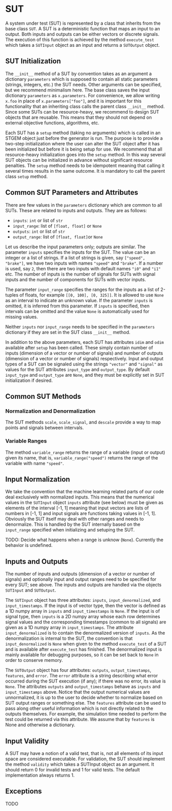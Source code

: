 # SUT
A system under test (SUT) is represented by a class that inherits from the base class `SUT`. A SUT is a deterministic function that maps an input to an output. Both inputs and outputs can be either vectors or discrete signals. The execution of this function is achieved by the method `execute_test` which takes a `SUTInput` object as an input and returns a `SUTOutput` object.

## SUT Initialization
The `__init__` method of a SUT by convention takes as an argument a dictionary `parameters` which is supposed to contain all static parameters (strings, integers, etc.) the SUT needs. Other arguments can be specified, but we recommend minimalism here. The base class saves the input dictionary `parameters` as `x.parameters`. For convenience, we allow writing `x.foo` in place of `x.parameters["foo"]`, and it is important for this functionality that an inheriting class calls the parent class `__init__` method. Since some SUTs can be resource-heavy, we recommend to design SUT objects that are reusable. This means that they should not depend on external objective functions, algorithms, etc.

Each SUT has a `setup` method (taking no arguments) which is called in an STGEM object just before the generator is run. The purpose is to provide a two-step initialization where the user can alter the SUT object after it has been initialized but before it is being setup for use. We recommend that all resource-heavy initialization goes into the `setup` method. In this way several SUT objects can be initialized in advance without significant resource penalties. The `setup` method needs to be idempotent meaning that calling it several times results in the same outcome. It is mandatory to call the parent class `setup` method.

## Common SUT Parameters and Attributes
There are few values in the `parameters` dictionary which are common to all SUTs. These are related to inputs and outputs. They are as follows:

* `inputs`: `int` or list of `str`
* `input_range`: list of `[float, float]` or `None`
* `outputs`: `int` or list of `str`
* `output_range`: list of `[float, float]`or `None`

Let us describe the input parameters only; outputs are similar. The parameter `inputs` specifies the inputs for the SUT. The value can be an integer or a list of strings. If a list of strings is given, say `["speed", "brake"]`, we have two inputs with names `"speed"` and `"brake"`. If a number is used, say `2`, then there are two inputs with default names `"i0"` and `"i1"` etc. The number of inputs is the number of signals for SUTs with signal inputs and the number of components for SUTs with vector inputs.

The parameter `input_range` specifies the ranges for the inputs as a list of 2-tuples of floats, for example `[[0, 100], [0, 325]]`. It is allowed to use `None` as an interval to indicate an unknown value. If the parameter `inputs` is omitted, it is inferred from this parameter. If `inputs` is specified, then intervals can be omitted and the value `None` is automatically used for missing values.

Neither `inputs` nor `input_range` needs to be specified in the `parameters` dictionary if they are set in the SUT class `__init__` method.

In addition to the above parameters, each SUT has attributes `idim` and `odim` available after `setup` has been called. These simply contain number of inputs (dimension of a vector or number of signals) and number of outputs (dimension of a vector or number of signals) respectively. Input and output types of a SUT can be signaled using the strings `"vector"` and `"signal"` as values for the SUT attributes `input_type` and `output_type`. By default `input_type` and `output_type` are `None`, and they must be explicitly set in SUT initialization if desired.

## Common SUT Methods

### Normalization and Denormalization
The SUT methods `scale`, `scale_signal`, and `descale` provide a way to map points and signals between intervals.

### Variable Ranges
The method `variable_range` returns the range of a variable (input or output) given its name, that is, `variable_range("speed")` returns the range of the variable with name `"speed"`.

## Input Normalization
We take the convention that the machine learning related parts of our code deal exclusively with normalized inputs. This means that the numerical values in the `SUTInput` object `inputs` attribute (see below) must be given as elements of the interval [-1, 1] meaning that input vectors are lists of numbers in [-1, 1] and input signals are functions taking values in [-1, 1]. Obviously the SUT itself may deal with other ranges and needs to denormalize. This is handled by the SUT internally based on the `input_range` specified when initializing and setuping the SUT.

TODO: Decide what happens when a range is unknow (`None`). Currently the behavior is undefined.

## Inputs and Outputs
The number of inputs and outputs (dimension of a vector or number of signals) and optionally input and output ranges need to be specified for every SUT; see above. The inputs and outputs are handled via the objects `SUTInput` and `SUTOutput`.

The `SUTInput` object has three attributes: `inputs`, `input_denormalized`, and `input_timestamps`. If the input is of vector type, then the vector is defined as a 1D numpy array in `inputs` and `input_timestamps` is `None`. If the input is of signal type, then `inputs` is a 2D numpy array whose each row determines signal values and the corresponding timestamps (common to all signals) are given as a 1D numpy array in `input_timestamps`. The attribute `input_denormalized` is to contain the denormalized version of `inputs`. As the denormalization is internal to the SUT, the convention is that `input_denormalized` is `None` when given to the method `execute_test` of a SUT and is available after `execute_test` has finished. The denormalized input is mainly available for debugging purposes, so it can be set back to `None` in order to conserve memory.

The `SUTOutput` object has four attributes: `outputs`, `output_timestamps`, `features`, and `error`. The `error` attribute is a string describing what error occurred during the SUT execution (if any); if there was no error, its value is `None`. The attributes `outputs` and `output_timestamps` behave as `inputs` and `input_timestamps` above. Notice that the output numerical values are unnormalized, it is up to the user to decide whether to normalize based on SUT output ranges or something else. The `features` attribute can be used to pass along other useful information which is not directly related to the outputs themselves. For example, the simulation time needed to perform the test could be returned via this attribute. We assume that by `features` is None and otherwise a dictionary.

## Input Validity
A SUT may have a notion of a valid test, that is, not all elements of its input space are considered executable. For validation, the SUT should implement the method `validity` which takes a SUTInput object as an argument. It should return 0 for invalid tests and 1 for valid tests. The default implementation always returns 1.

## Exceptions
TODO


